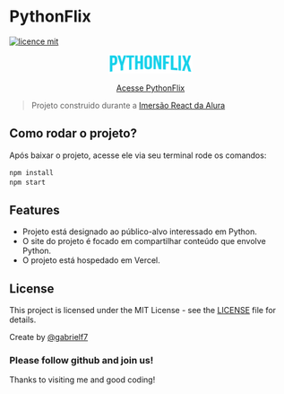 # PythonFlix

[![licence mit](https://img.shields.io/badge/licence-MIT-green.svg)](https://github.com/gabrielf7/pythonflix/blob/master/LICENSE)

<p align="center">
  <img alt="Logo do projeto" width="150px" src="https://github.com/gabrielf7/pythonflix/blob/master/src/assets/Logo.png" />
</p>

<p align="center">
  <a href="https://pythonflix.vercel.app" target="_blank">Acesse PythonFlix</a>
</p>

> Projeto construido durante a [Imersão React da Alura](https://www.alura.com.br/imersao-react/)

## Como rodar o projeto?

Após baixar o projeto, acesse ele via seu terminal rode os comandos:

```sh
npm install
npm start
```

## Features
  - Projeto está designado ao público-alvo interessado em Python.
  - O site do projeto é focado em compartilhar conteúdo que envolve Python.
  - O projeto está hospedado em Vercel.
  
 
## License

This project is licensed under the MIT License - see the [LICENSE](https://github.com/gabrielf7/pythonflix/blob/master/LICENSE) file for details.

Create by [@gabrielf7](https://github.com/gabrielf7)

### Please follow github and join us!
Thanks to visiting me and good coding!
